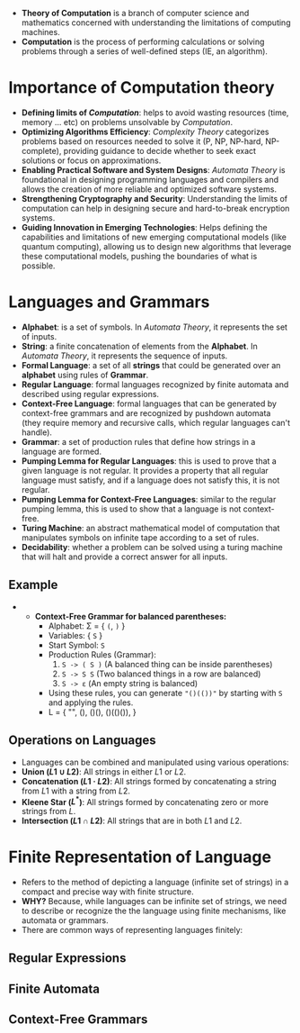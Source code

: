 - **Theory of Computation** is a branch of computer science and mathematics concerned with understanding the limitations of computing machines.
- **Computation** is the process of performing calculations or solving problems through a series of well-defined steps (IE, an algorithm).
# Importance of Computation theory
- **Defining limits of *Computation***: helps to avoid wasting resources (time, memory ... etc) on problems unsolvable by *Computation*.
- **Optimizing Algorithms Efficiency**: *Complexity Theory* categorizes problems based on resources needed to solve it (P, NP, NP-hard, NP-complete), providing guidance to decide whether to seek exact solutions or focus on approximations.
- **Enabling Practical Software and System Designs**: *Automata Theory* is foundational in designing programming languages and compilers and allows the creation of more reliable and optimized software systems.
- **Strengthening Cryptography and Security**: Understanding the limits of computation can help in designing secure and hard-to-break encryption systems.
- **Guiding Innovation in Emerging Technologies**: Helps defining the capabilities and limitations of new emerging computational models (like quantum computing), allowing us to design new algorithms that leverage these computational models, pushing the boundaries of what is possible.
# Languages and Grammars
- **Alphabet**: is a set of symbols. In *Automata Theory*, it represents the set of inputs.
- **String**: a finite concatenation of elements from the **Alphabet**. In *Automata Theory*, it represents the sequence of inputs.
- **Formal Language**: a set of all **strings** that could be generated over an **alphabet** using rules of **Grammar**.
- **Regular Language**: formal languages recognized by finite automata and described using regular expressions.
- **Context-Free Language**: formal languages that can be generated by context-free grammars and are recognized by pushdown automata (they require memory and recursive calls, which regular languages can't handle).
- **Grammar**: a set of production rules that define how strings in a language are formed.
- **Pumping Lemma for Regular Languages**: this is used to prove that a given
language is not regular. It provides a property that all regular language must satisfy, and if a language does not satisfy this, it is not regular.
- **Pumping Lemma for Context-Free Languages**: similar to the regular pumping lemma, this is used to show that a language is not context-free.
- **Turing Machine**: an abstract mathematical model of computation that manipulates symbols on infinite tape according to a set of rules.
- **Decidability**: whether a problem can be solved using a turing machine that will halt and provide a correct answer for all inputs.
## Example
- - **Context-Free Grammar for balanced parentheses:**
	- Alphabet: Σ = { `(`, `)` }
	- Variables: { `S` }
	- Start Symbol: `S`
	- Production Rules (Grammar):
		1. `S -> ( S )` (A balanced thing can be inside parentheses)
		2. `S -> S S` (Two balanced things in a row are balanced)
		3. `S -> ε` (An empty string is balanced)
	- Using these rules, you can generate `"()(())"` by starting with `S` and applying the rules.
	- L = { "", (), ()(), ()(()()), }

## Operations on Languages
- Languages can be combined and manipulated using various operations:
- **Union ($L1 ∪ L2$)**: All strings in either $L1$ or $L2$.
- **Concatenation ($L1 · L2$)**: All strings formed by concatenating a string from $L1$ with a string from $L2$.
- **Kleene Star ($L^*$)**: All strings formed by concatenating zero or more strings from $L$.
- **Intersection ($L1 ∩ L2$)**: All strings that are in both $L1$ and $L2$.
# Finite Representation of Language
- Refers to the method of depicting a language (infinite set of strings) in a compact and precise way with finite structure.
- **WHY?** Because, while languages can be infinite set of strings, we need to describe or recognize the the language using finite mechanisms, like automata or grammars.
- There are common ways of representing languages finitely:
## Regular Expressions
## Finite Automata
## Context-Free Grammars